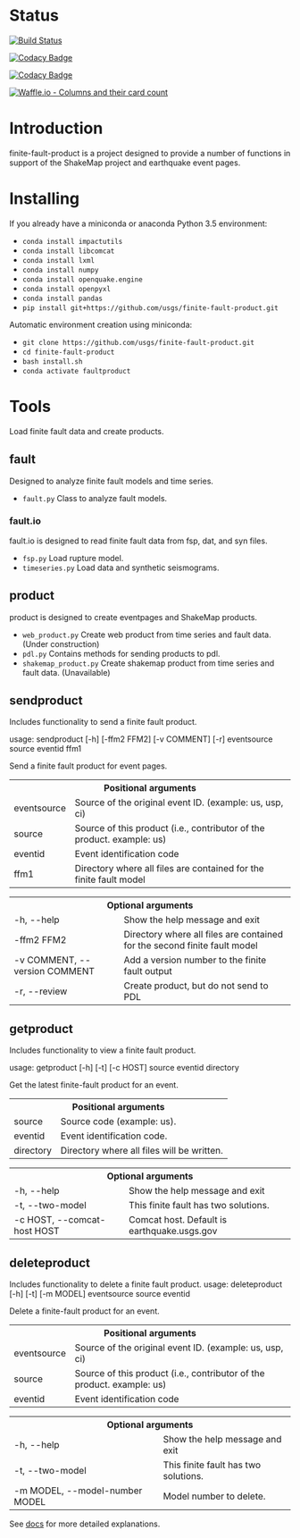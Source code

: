 
Status
=======

[![Build Status](https://travis-ci.org/hschovanec-usgs/finite-fault-product.svg?branch=master)](https://travis-ci.org/hschovanec-usgs/finite-fault-product)

[![Codacy Badge](https://api.codacy.com/project/badge/Grade/81d612b63c864f3fb894f4e5bec90b49)](https://www.codacy.com/app/hschovanec-usgs/finite-fault-product?utm_source=github.com&amp;utm_medium=referral&amp;utm_content=hschovanec-usgs/finite-fault-product&amp;utm_campaign=Badge_Grade)

[![Codacy Badge](https://api.codacy.com/project/badge/Coverage/81d612b63c864f3fb894f4e5bec90b49)](https://www.codacy.com/app/hschovanec-usgs/finite-fault-product?utm_source=github.com&utm_medium=referral&utm_content=hschovanec-usgs/finite-fault-product&utm_campaign=Badge_Coverage)

[![Waffle.io - Columns and their card count](https://badge.waffle.io/hschovanec-usgs/finite-fault-product.svg?columns=all)](https://waffle.io/hschovanec-usgs/finite-fault-product)


# Introduction

finite-fault-product is a project designed to provide a number of functions in support of the ShakeMap
project and earthquake event pages.

# Installing

If you already have a miniconda or anaconda Python 3.5 environment:

 - `conda install impactutils`
 - `conda install libcomcat`
 - `conda install lxml`
 - `conda install numpy`
 - `conda install openquake.engine`
 - `conda install openpyxl`
 - `conda install pandas`
 - `pip install git+https://github.com/usgs/finite-fault-product.git`

 Automatic environment creation using miniconda:

 - `git clone https://github.com/usgs/finite-fault-product.git`
 - `cd finite-fault-product`
 - `bash install.sh`
 - `conda activate faultproduct`


# Tools

Load finite fault data and create products.

## fault
Designed to analyze finite fault models and time series.
* `fault.py` Class to analyze fault models.

### fault.io
fault.io is designed to read finite fault data from fsp, dat, and syn files.

 * `fsp.py` Load rupture model.
 * `timeseries.py` Load data and synthetic seismograms.

## product
product is designed to create eventpages and ShakeMap products.
* `web_product.py` Create web product from time series and fault data. (Under construction)
* `pdl.py` Contains methods for sending products to pdl.
* `shakemap_product.py` Create shakemap product from time series and fault data. (Unavailable)

## sendproduct
Includes functionality to send a finite fault product.

usage: sendproduct [-h] [-ffm2 FFM2] [-v COMMENT] [-r] eventsource source eventid ffm1

Send a finite fault product for event pages.

<table>
  <tr>
    <th colspan="2">Positional arguments</th>
  </tr>
  <tr>
    <td>eventsource</td>
    <td>Source of the original event ID. (example: us, usp,
                        ci)</td>
  </tr>
  <tr>
    <td>source</td>
    <td>Source of this product (i.e., contributor of the
                        product. example: us)</td>
  </tr>
  <tr>
    <td>eventid</td>
    <td>Event identification code</td>
  </tr>
  <tr>
    <td>ffm1</td>
    <td>Directory where all files are contained for the finite fault model</td>
  </tr>
</table>

<table>
  <tr>
    <th colspan="2">Optional arguments</th>
  </tr>
  <tr>
    <td>-h, --help</td>
    <td>Show the help message and exit</td>
  </tr>
  <tr>
    <td>-ffm2 FFM2</td>
    <td>Directory where all files are contained for the second finite fault model</td>
  </tr>
  <tr>
    <td>-v COMMENT, --version COMMENT</td>
    <td>Add a version number to the finite fault output</td>
  </tr>
  <tr>
    <td>-r, --review</td>
    <td>Create product, but do not send to PDL</td>
  </tr>
</table>

## getproduct
Includes functionality to view a finite fault product.

usage: getproduct [-h] [-t] [-c HOST] source eventid directory

Get the latest finite-fault product for an event.

<table>
  <tr>
    <th colspan="2">Positional arguments</th>
  </tr>
  <tr>
    <td>source</td>
    <td>Source code (example: us).</td>
  </tr>
  <tr>
    <td>eventid</td>
    <td>Event identification code.</td>
  </tr>
  <tr>
    <td>directory</td>
    <td>Directory where all files will be written.</td>
  </tr>
</table>

<table>
  <tr>
    <th colspan="2">Optional arguments</th>
  </tr>
  <tr>
    <td>-h, --help</td>
    <td>Show the help message and exit</td>
  </tr>
  <tr>
    <td> -t, --two-model</td>
    <td>This finite fault has two solutions.</td>
  </tr>
  <tr>
    <td>-c HOST, --comcat-host HOST</td>
    <td>Comcat host. Default is earthquake.usgs.gov</td>
  </tr>
</table>


## deleteproduct
Includes functionality to delete a finite fault product.
usage: deleteproduct [-h] [-t] [-m MODEL] eventsource source eventid

Delete a finite-fault product for an event.

<table>
  <tr>
    <th colspan="2">Positional arguments</th>
  </tr>
  <tr>
    <td>eventsource</td>
    <td>Source of the original event ID. (example: us, usp,
                        ci)</td>
  </tr>
  <tr>
    <td>source</td>
    <td>Source of this product (i.e., contributor of the
                        product. example: us)</td>
  </tr>
  <tr>
    <td>eventid</td>
    <td>Event identification code</td>
  </tr>
</table>

<table>
  <tr>
    <th colspan="2">Optional arguments</th>
  </tr>
  <tr>
    <td>-h, --help</td>
    <td>Show the help message and exit</td>
  </tr>
  <tr>
    <td> -t, --two-model</td>
    <td>This finite fault has two solutions.</td>
  </tr>
  <tr>
    <td>-m MODEL, --model-number MODEL</td>
    <td>Model number to delete.</td>
  </tr>
</table>

See [docs](https://github.com/usgs/finite-fault-product/tree/master/docs) for more detailed explanations.
